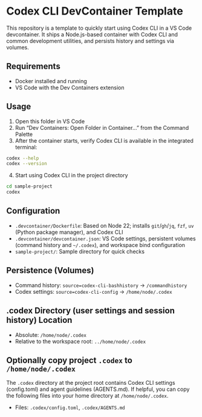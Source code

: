 # Codex CLI DevContainer Template

This repository is a template to quickly start using Codex CLI in a VS Code devcontainer. It ships a Node.js-based container with Codex CLI and common development utilities, and persists history and settings via volumes.

## Requirements

- Docker installed and running
- VS Code with the Dev Containers extension

## Usage

1. Open this folder in VS Code
2. Run “Dev Containers: Open Folder in Container…” from the Command Palette
3. After the container starts, verify Codex CLI is available in the integrated terminal:

```bash
codex --help
codex --version
```

4. Start using Codex CLI in the project directory

```bash
cd sample-project
codex
```

## Configuration

- `.devcontainer/Dockerfile`: Based on Node 22; installs `git`/`gh`/`jq`, `fzf`, `uv` (Python package manager), and Codex CLI
- `.devcontainer/devcontainer.json`: VS Code settings, persistent volumes (command history and `~/.codex`), and workspace bind configuration
- `sample-project/`: Sample directory for quick checks

## Persistence (Volumes)

- Command history: `source=codex-cli-bashhistory` → `/commandhistory`
- Codex settings: `source=codex-cli-config` → `/home/node/.codex`

## .codex Directory (user settings and session history) Location

- Absolute: `/home/node/.codex`
- Relative to the workspace root: `../home/node/.codex`

## Optionally copy project `.codex` to `/home/node/.codex`

The `.codex` directory at the project root contains Codex CLI settings (config.toml) and agent guidelines (AGENTS.md). If helpful, you can copy the following files into your home directory at `/home/node/.codex`.

- Files: `.codex/config.toml`, `.codex/AGENTS.md`
